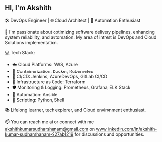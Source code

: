 ## HI, I'm Akshith
🛠️ DevOps Engineer | 🌐 Cloud Architect | 🤖 Automation Enthusiast

🔧 I'm passionate about optimizing software delivery pipelines, enhancing system reliability, and automation. My area of intrest is DevOps and Cloud Solutions implementation.

💻 Tech Stack:
- ☁️ Cloud Platforms: AWS, Azure
- 🐳 Containerization: Docker, Kubernetes
- 🔄 CI/CD: Jenkins, AzureDevOps, GitLab CI/CD
- 🧰 Infrastructure as Code: Terraform
- 🛡️ Monitoring & Logging: Prometheus, Grafana, ELK Stack
- 🤖 Automation: Ansible
- 📝 Scripting: Python, Shell


📚 Lifelong learner, tech explorer, and Cloud environment enthusiast.

📫 You can reach me at  or connect with me akshithkumarsudharshanam@gmail.com on www.linkedin.com/in/akshith-kumar-sudharshanam-927ab1219 for discussions and opportunities.



<!--
**AkshithGit/AkshithGit** is a ✨ _special_ ✨ repository because its `README.md` (this file) appears on your GitHub profile.

Here are some ideas to get you started:

- 🔭 I’m currently working on ...
- 🌱 I’m currently learning ...
- 👯 I’m looking to collaborate on ...
- 🤔 I’m looking for help with ...
- 💬 Ask me about ...
- 📫 How to reach me: ...
- 😄 Pronouns: ...
- ⚡ Fun fact: ...
-->
